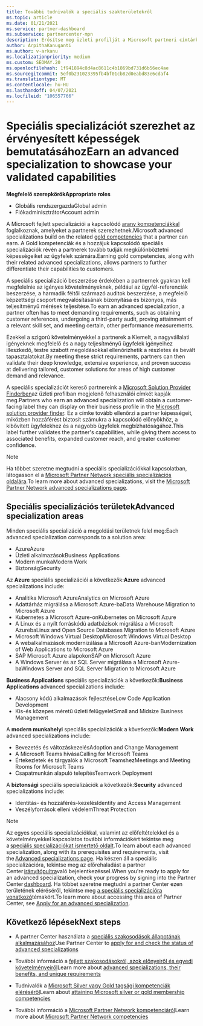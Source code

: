 ```yaml
---
title: További tudnivalók a speciális szakterületekről
ms.topic: article
ms.date: 01/21/2021
ms.service: partner-dashboard
ms.subservice: partnercenter-mpn
description: Erősítse meg üzleti profilját a Microsoft partneri címtárban. Ismerje meg azokat a speciális specializációkat, amelyek a meglévő arany-és ezüst-kompetenciákkal együtt érhetők el.
author: ArpithaKanuganti
ms.author: v-arkanu
ms.localizationpriority: medium
ms.custom: SEOMAY.20
ms.openlocfilehash: 1f941894c8d4ac8611c4b1869bd731d6b56ec4ae
ms.sourcegitcommit: 5ef0b231023395fb4bf01cb82d0eabd83e6cdaf4
ms.translationtype: MT
ms.contentlocale: hu-HU
ms.lasthandoff: 04/07/2021
ms.locfileid: "106557766"
---
```

# <a name="earn-an-advanced-specialization-to-showcase-your-validated-capabilities"></a><span data-ttu-id="7ec70-104">Speciális specializációt szerezhet az érvényesített képességek bemutatásához</span><span class="sxs-lookup"><span data-stu-id="7ec70-104">Earn an advanced specialization to showcase your validated capabilities</span></span>

<span data-ttu-id="7ec70-105">**Megfelelő szerepkörök**</span><span class="sxs-lookup"><span data-stu-id="7ec70-105">**Appropriate roles**</span></span>

- <span data-ttu-id="7ec70-106">Globális rendszergazda</span><span class="sxs-lookup"><span data-stu-id="7ec70-106">Global admin</span></span>
- <span data-ttu-id="7ec70-107">Fiókadminisztrátor</span><span class="sxs-lookup"><span data-stu-id="7ec70-107">Account admin</span></span>

<span data-ttu-id="7ec70-108">A Microsoft fejlett specializációi a kapcsolódó [arany kompetenciákkal](learn-about-competencies.md) foglalkoznak, amelyeket a partnerek szerezhetnek.</span><span class="sxs-lookup"><span data-stu-id="7ec70-108">Microsoft advanced specializations build on the related [gold competencies](learn-about-competencies.md) that a partner can earn.</span></span> <span data-ttu-id="7ec70-109">A Gold kompetenciák és a hozzájuk kapcsolódó speciális specializációk révén a partnerek tovább tudják megkülönböztetni képességeiket az ügyfelek számára.</span><span class="sxs-lookup"><span data-stu-id="7ec70-109">Earning gold competencies, along with their related advanced specializations, allows partners to further differentiate their capabilities to customers.</span></span>

<span data-ttu-id="7ec70-110">A speciális specializáció beszerzése érdekében a partnernek gyakran kell megfelelnie az igényes követelményeknek, például az ügyfél-referenciák beszerzése, a harmadik féltől származó auditok beszerzése, a megfelelő képzettségi csoport megvalósításának bizonyítása és bizonyos, más teljesítményű mérések teljesítése.</span><span class="sxs-lookup"><span data-stu-id="7ec70-110">To earn an advanced specialization, a partner often has to meet demanding requirements, such as obtaining customer references, undergoing a third-party audit, proving attainment of a relevant skill set, and meeting certain, other performance measurements.</span></span>

<span data-ttu-id="7ec70-111">Ezekkel a szigorú követelményekkel a partnerek a Kiemelt, a nagyvállalati igényeknek megfelelő és a nagy teljesítményű ügyfelek igényeihez illeszkedő, testre szabott megoldásokkal ellenőrizhetik a részletes és bevált tapasztalatokat.</span><span class="sxs-lookup"><span data-stu-id="7ec70-111">By meeting these strict requirements, partners can then validate their deep knowledge, extensive experience, and proven success at delivering tailored, customer solutions for areas of high customer demand and relevance.</span></span>

<span data-ttu-id="7ec70-112">A speciális specializációt kereső partnereink a [Microsoft Solution Provider Finderben](https://www.microsoft.com/solution-providers/home)az üzleti profilban megjelenő felhasználói címkét kapják meg.</span><span class="sxs-lookup"><span data-stu-id="7ec70-112">Partners who earn an advanced specialization will obtain a customer-facing label they can display on their business profile in the [Microsoft solution provider finder](https://www.microsoft.com/solution-providers/home).</span></span> <span data-ttu-id="7ec70-113">Ez a címke tovább ellenőrzi a partner képességeit, miközben hozzáférést biztosít számukra a kapcsolódó előnyökhöz, a kibővített ügyfelekhez és a nagyobb ügyfelek megbízhatóságához.</span><span class="sxs-lookup"><span data-stu-id="7ec70-113">This label further validates the partner's capabilities, while giving them access to associated benefits, expanded customer reach, and greater customer confidence.</span></span>

> [!NOTE]
> <span data-ttu-id="7ec70-114">Ha többet szeretne megtudni a speciális specializációkkal kapcsolatban, látogasson el a [Microsoft Partner Network speciális specializációs oldalára](https://partner.microsoft.com/membership/advanced-specialization).</span><span class="sxs-lookup"><span data-stu-id="7ec70-114">To learn more about advanced specializations, visit the [Microsoft Partner Network advanced specializations page](https://partner.microsoft.com/membership/advanced-specialization).</span></span>

## <a name="advanced-specialization-areas"></a><span data-ttu-id="7ec70-115">Speciális specializációs területek</span><span class="sxs-lookup"><span data-stu-id="7ec70-115">Advanced specialization areas</span></span>

<span data-ttu-id="7ec70-116">Minden speciális specializáció a megoldási területnek felel meg:</span><span class="sxs-lookup"><span data-stu-id="7ec70-116">Each advanced specialization corresponds to a solution area:</span></span>

- <span data-ttu-id="7ec70-117">Azure</span><span class="sxs-lookup"><span data-stu-id="7ec70-117">Azure</span></span>
- <span data-ttu-id="7ec70-118">Üzleti alkalmazások</span><span class="sxs-lookup"><span data-stu-id="7ec70-118">Business Applications</span></span>
- <span data-ttu-id="7ec70-119">Modern munka</span><span class="sxs-lookup"><span data-stu-id="7ec70-119">Modern Work</span></span>
- <span data-ttu-id="7ec70-120">Biztonság</span><span class="sxs-lookup"><span data-stu-id="7ec70-120">Security</span></span>

<span data-ttu-id="7ec70-121">Az **Azure** speciális specializációi a következők:</span><span class="sxs-lookup"><span data-stu-id="7ec70-121">**Azure** advanced specializations include:</span></span>

- <span data-ttu-id="7ec70-122">Analitika Microsoft Azure</span><span class="sxs-lookup"><span data-stu-id="7ec70-122">Analytics on Microsoft Azure</span></span>
- <span data-ttu-id="7ec70-123">Adattárház migrálása a Microsoft Azure-ba</span><span class="sxs-lookup"><span data-stu-id="7ec70-123">Data Warehouse Migration to Microsoft Azure</span></span>
- <span data-ttu-id="7ec70-124">Kubernetes a Microsoft Azure-on</span><span class="sxs-lookup"><span data-stu-id="7ec70-124">Kubernetes on Microsoft Azure</span></span>
- <span data-ttu-id="7ec70-125">A Linux és a nyílt forráskódú adatbázisok migrálása a Microsoft Azureba</span><span class="sxs-lookup"><span data-stu-id="7ec70-125">Linux and Open Source Databases Migration to Microsoft Azure</span></span>
- <span data-ttu-id="7ec70-126">Microsoft Windows Virtual Desktop</span><span class="sxs-lookup"><span data-stu-id="7ec70-126">Microsoft Windows Virtual Desktop</span></span>
- <span data-ttu-id="7ec70-127">A webalkalmazások modernizálása a Microsoft Azure-ban</span><span class="sxs-lookup"><span data-stu-id="7ec70-127">Modernization of Web Applications to Microsoft Azure</span></span>
- <span data-ttu-id="7ec70-128">SAP Microsoft Azure alapokon</span><span class="sxs-lookup"><span data-stu-id="7ec70-128">SAP on Microsoft Azure</span></span>
- <span data-ttu-id="7ec70-129">A Windows Server és az SQL Server migrálása a Microsoft Azure-ba</span><span class="sxs-lookup"><span data-stu-id="7ec70-129">Windows Server and SQL Server Migration to Microsoft Azure</span></span>

<span data-ttu-id="7ec70-130">**Business Applications** speciális specializációk a következők:</span><span class="sxs-lookup"><span data-stu-id="7ec70-130">**Business Applications** advanced specializations include:</span></span>

- <span data-ttu-id="7ec70-131">Alacsony kódú alkalmazások fejlesztése</span><span class="sxs-lookup"><span data-stu-id="7ec70-131">Low Code Application Development</span></span>
- <span data-ttu-id="7ec70-132">Kis-és közepes méretű üzleti felügyelet</span><span class="sxs-lookup"><span data-stu-id="7ec70-132">Small and Midsize Business Management</span></span>

<span data-ttu-id="7ec70-133">A **modern munkahelyi** speciális specializációk a következők:</span><span class="sxs-lookup"><span data-stu-id="7ec70-133">**Modern Work** advanced specializations include:</span></span>

- <span data-ttu-id="7ec70-134">Bevezetés és változáskezelés</span><span class="sxs-lookup"><span data-stu-id="7ec70-134">Adoption and Change Management</span></span>
- <span data-ttu-id="7ec70-135">A Microsoft Teams hívása</span><span class="sxs-lookup"><span data-stu-id="7ec70-135">Calling for Microsoft Teams</span></span>
- <span data-ttu-id="7ec70-136">Értekezletek és tárgyalók a Microsoft Teamshez</span><span class="sxs-lookup"><span data-stu-id="7ec70-136">Meetings and Meeting Rooms for Microsoft Teams</span></span>
- <span data-ttu-id="7ec70-137">Csapatmunkán alapuló telepítés</span><span class="sxs-lookup"><span data-stu-id="7ec70-137">Teamwork Deployment</span></span>

<span data-ttu-id="7ec70-138">A **biztonsági** speciális specializációk a következők:</span><span class="sxs-lookup"><span data-stu-id="7ec70-138">**Security** advanced specializations include:</span></span>

- <span data-ttu-id="7ec70-139">Identitás- és hozzáférés-kezelés</span><span class="sxs-lookup"><span data-stu-id="7ec70-139">Identity and Access Management</span></span>
- <span data-ttu-id="7ec70-140">Veszélyforrások elleni védelem</span><span class="sxs-lookup"><span data-stu-id="7ec70-140">Threat Protection</span></span>

> [!NOTE]
> <span data-ttu-id="7ec70-141">Az egyes speciális specializációkkal, valamint az előfeltételekkel és a követelményekkel kapcsolatos további információkért tekintse meg a [speciális specializációkat ismertető oldalt](https://partner.microsoft.com/membership/advanced-specialization).</span><span class="sxs-lookup"><span data-stu-id="7ec70-141">To learn about each advanced specialization, along with its prerequisites and requirements, visit the [Advanced specializations page](https://partner.microsoft.com/membership/advanced-specialization).</span></span> <span data-ttu-id="7ec70-142">Ha készen áll a speciális specializációra, tekintse meg az előrehaladást a partner Center [irányítópultra](https://partner.microsoft.com/dashboard)való bejelentkezéssel.</span><span class="sxs-lookup"><span data-stu-id="7ec70-142">When you're ready to apply for an advanced specialization, check your progress by signing into the Partner Center [dashboard](https://partner.microsoft.com/dashboard).</span></span> <span data-ttu-id="7ec70-143">Ha többet szeretne megtudni a partner Center ezen területének eléréséről, tekintse meg [a speciális specializációra vonatkozó](advanced-specializations-apply.md)témakört.</span><span class="sxs-lookup"><span data-stu-id="7ec70-143">To learn more about accessing this area of Partner Center, see [Apply for an advanced specialization](advanced-specializations-apply.md).</span></span>

## <a name="next-steps"></a><span data-ttu-id="7ec70-144">Következő lépések</span><span class="sxs-lookup"><span data-stu-id="7ec70-144">Next steps</span></span>

- <span data-ttu-id="7ec70-145">A partner Center használata a [speciális szakosodások állapotának alkalmazásához](advanced-specializations-apply.md)</span><span class="sxs-lookup"><span data-stu-id="7ec70-145">Use Partner Center to [apply for and check the status of advanced specializations](advanced-specializations-apply.md)</span></span>

- <span data-ttu-id="7ec70-146">További információ a [fejlett szakosodásokról, azok előnyeiről és egyedi követelményeiről](https://partner.microsoft.com/membership/advanced-specialization)</span><span class="sxs-lookup"><span data-stu-id="7ec70-146">Learn more about [advanced specializations, their benefits, and unique requirements](https://partner.microsoft.com/membership/advanced-specialization)</span></span>

- <span data-ttu-id="7ec70-147">Tudnivalók a [Microsoft Silver vagy Gold tagsági kompetenciák eléréséről](learn-about-competencies.md)</span><span class="sxs-lookup"><span data-stu-id="7ec70-147">Learn about [attaining Microsoft silver or gold membership competencies](learn-about-competencies.md)</span></span>

- <span data-ttu-id="7ec70-148">További információ a [Microsoft Partner Network kompetenciáról](https://partner.microsoft.com/membership/competencies)</span><span class="sxs-lookup"><span data-stu-id="7ec70-148">Learn more about [Microsoft Partner Network competencies](https://partner.microsoft.com/membership/competencies)</span></span>